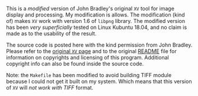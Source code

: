 This is a *modified* version of John Bradley's original `XV` tool for image display and
processing. My modification is allows. The modification (kind of) makes `XV` work with
version 1.6 of `libpng` library. The modified version has been *very superficially* tested on Linux
Kubuntu 18.04, and no claim is made as to the usability of the result.

The source code is posted here with the kind permission from John Bradley. Please refer to
the
[original `XV` page](http://www.trilon.com/xv/)
and to the original [README](README) file
for information on copyrights and licensing of this program. Additional
copyright info can also be found inside the source code.


Note: the `Makefile` has been modified to avoid building TIFF module because I could not
get it built on my system. Which means that this version of `XV` will *not work with TIFF* format.
